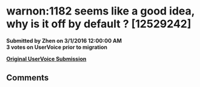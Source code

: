 # warnon:1182 seems like a good idea, why is it off by default ? [12529242] #

**Submitted by Zhen on 3/1/2016 12:00:00 AM**  
**3 votes on UserVoice prior to migration**  





**[Original UserVoice Submission](https://fslang.uservoice.com/forums/245727-f-language/suggestions/12529242)**


## Comments ##

